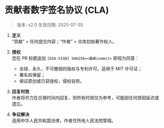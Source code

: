 # 贡献者数字签名协议 (CLA)

> 版本: v2.0 生效日期: 2025-07-30

1. **定义**  
   “贡献” = 任何提交内容；“作者” = 仓库初始著作权人。

2. **授权**  
   您在 PR 标题追加 `[DSA-SIGN] SHA256=<最新commit>` 即视为同意：  
   - 全球、永久、不可撤销的版权与专利许可，适用于 MIT 许可证；  
   - 署名权保留；  
   - 保证原创或已获授权，侵权自担。

3. **回复时效**  
   作者将尽力在合理时间内回复，但所有时效仅为参考，可能因任何原因延迟或遗忘。

4. **争议解决**  
   适用中华人民共和国法律，作者住所地人民法院管辖。